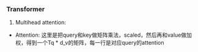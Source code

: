 ### Transformer

1. Multihead attention:
- Attention: 这里是把query和key做矩阵乘法，scaled，然后再和value做加权，得到一个Tq * d_v的矩阵，每一行是对应query的attention
